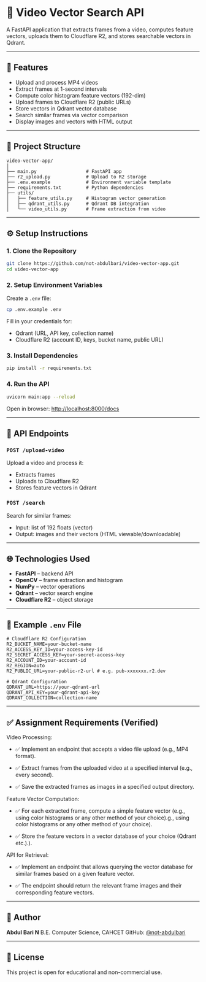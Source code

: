 # 🎥 Video Vector Search API

A FastAPI application that extracts frames from a video, computes feature vectors, uploads them to Cloudflare R2, and stores searchable vectors in Qdrant.

---

## 🚀 Features

* Upload and process MP4 videos
* Extract frames at 1-second intervals
* Compute color histogram feature vectors (192-dim)
* Upload frames to Cloudflare R2 (public URLs)
* Store vectors in Qdrant vector database
* Search similar frames via vector comparison
* Display images and vectors with HTML output

---

## 📂 Project Structure

```
video-vector-app/
│
├── main.py                  # FastAPI app
├── r2_upload.py             # Upload to R2 storage
├── .env.example             # Environment variable template
├── requirements.txt         # Python dependencies
├── utils/
│   ├── feature_utils.py     # Histogram vector generation
│   ├── qdrant_utils.py      # Qdrant DB integration
│   └── video_utils.py       # Frame extraction from video
```

---

## ⚙️ Setup Instructions

### 1. Clone the Repository

```bash
git clone https://github.com/not-abdulbari/video-vector-app.git
cd video-vector-app
```

### 2. Setup Environment Variables

Create a `.env` file:

```bash
cp .env.example .env
```

Fill in your credentials for:

* Qdrant (URL, API key, collection name)
* Cloudflare R2 (account ID, keys, bucket name, public URL)

### 3. Install Dependencies

```bash
pip install -r requirements.txt
```

### 4. Run the API

```bash
uvicorn main:app --reload
```

Open in browser: [http://localhost:8000/docs](http://localhost:8000/docs)

---

## 📄 API Endpoints

### `POST /upload-video`

Upload a video and process it:

* Extracts frames
* Uploads to Cloudflare R2
* Stores feature vectors in Qdrant

### `POST /search`

Search for similar frames:

* Input: list of 192 floats (vector)
* Output: images and their vectors (HTML viewable/downloadable)

---

## 🌐 Technologies Used

* **FastAPI** – backend API
* **OpenCV** – frame extraction and histogram
* **NumPy** – vector operations
* **Qdrant** – vector search engine
* **Cloudflare R2** – object storage

---

## 📁 Example `.env` File

```env
# Cloudflare R2 Configuration
R2_BUCKET_NAME=your-bucket-name
R2_ACCESS_KEY_ID=your-access-key-id
R2_SECRET_ACCESS_KEY=your-secret-access-key
R2_ACCOUNT_ID=your-account-id
R2_REGION=auto
R2_PUBLIC_URL=your-public-r2-url # e.g. pub-xxxxxxx.r2.dev

# Qdrant Configuration
QDRANT_URL=https://your-qdrant-url
QDRANT_API_KEY=your-qdrant-api-key
QDRANT_COLLECTION=collection-name
```

---



## ✅ Assignment Requirements (Verified)


Video Processing:

- ✅ Implement an endpoint that accepts a video file upload (e.g., MP4 format).

- ✅ Extract frames from the uploaded video at a specified interval (e.g., every second).

- ✅ Save the extracted frames as images in a specified output directory.

Feature Vector Computation:

- ✅ For each extracted frame, compute a simple feature vector (e.g., using color histograms or any other method of your choice).g., using color histograms or any other method of your choice).

- ✅ Store the feature vectors in a vector database of your choice (Qdrant etc.).).

API for Retrieval:

- ✅ Implement an endpoint that allows querying the vector database for similar frames based on a given feature vector.

- ✅ The endpoint should return the relevant frame images and their corresponding feature vectors.
---
## 👤 Author

**Abdul Bari N**
B.E. Computer Science, CAHCET
GitHub: [@not-abdulbari](https://github.com/not-abdulbari)

---

## 📝 License

This project is open for educational and non-commercial use.
